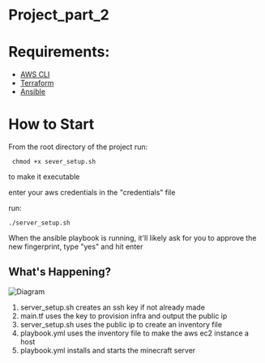 # Project_part_2
[comment]: <> (https://markdown-it.github.io/)
# Requirements:
+ [AWS CLI](https://aws.amazon.com/cli/)
+ [Terraform](https://developer.hashicorp.com/terraform/tutorials/aws-get-started/install-cli)
+ [Ansible](https://docs.ansible.com/ansible/latest/installation_guide/intro_installation.html)

# How to Start

From the root directory of the project
run: 

     chmod +x sever_setup.sh 
to make it executable

enter your aws credentials in the "credentials" file

run:

    ./server_setup.sh

When the ansible playbook is running, it'll likely ask for you to approve the new fingerprint, type "yes" and hit enter

## What's Happening?
![Diagram](https://github.com/user-attachments/assets/b31bfc2d-34e0-4b89-a7db-14132693c40b)

1. server_setup.sh creates an ssh key if not already made
2. main.tf uses the key to provision infra and output the public ip
3. server_setup.sh uses the public ip to create an inventory file
4. playbook.yml uses the inventory file to make the aws ec2 instance a host
5. playbook.yml installs and starts the minecraft server
